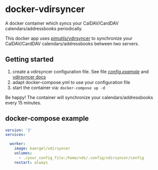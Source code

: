 # docker-vdirsyncer
A docker container which syncs your CalDAV/CardDAV calendars/addressbooks periodically.

This docker app uses [pimutils/vdirsyncer](https://vdirsyncer.pimutils.org/) to synchronize your CalDAV/CardDAV calendars/addressbooks between two servers.

## Getting started

1. create a vdirsyncer configuration file. See file [_config.example_](https://github.com/pimutils/vdirsyncer/blob/master/config.example) and [vdirsyncer docs](https://vdirsyncer.pimutils.org/)
2. adapt docker-compose.yml to use your configuration file
3. start the container via: `docker-compose up -d`

Be happy! The container will synchronize your calendars/addressbooks every 15 minutes.

## docker-compose example

```yaml
version: '3'
services:

  worker:
    image: kaergel/vdirsyncer
    volumes:
      - ./your_config_file:/home/vds/.config/vdirsyncer/config
    restart: always
```
